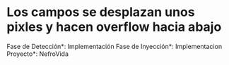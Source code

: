# Los campos se desplazan unos pixles y hacen overflow hacia abajo

Fase de Detección*: Implementación
Fase de Inyección*: Implementacion
Proyecto*: NefroVida